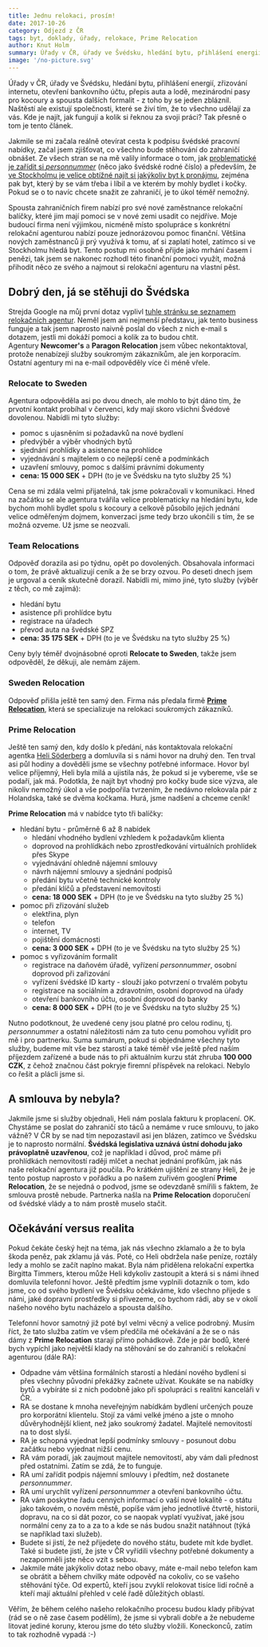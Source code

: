 ```yaml
---
title: Jednu relokaci, prosím!
date: 2017-10-26
category: Odjezd z ČR
tags: byt, doklady, úřady, relokace, Prime Relocation
author: Knut Holm
summary: Úřady v ČR, úřady ve Švédsku, hledání bytu, přihlášení energií, zřizování internetu, otevření bankovního účtu, přepis auta a lodě, mezinárodní pasy pro kocoury a spousta dalších formalit - z toho by se jeden zbláznil. Naštěstí ale existují společnosti, které se živí tím, že to všechno udělají za vás. Kde je najít, jak fungují a kolik si řeknou za svoji práci? Tak přesně o tom je tento článek.
image: '/no-picture.svg'
---
```


Úřady v ČR, úřady ve Švédsku, hledání bytu, přihlášení energií, zřizování internetu, otevření bankovního účtu, přepis auta a lodě, mezinárodní pasy pro kocoury a spousta dalších formalit - z toho by se jeden zbláznil. Naštěstí ale existují společnosti, které se živí tím, že to všechno udělají za vás. Kde je najít, jak fungují a kolik si řeknou za svoji práci? Tak přesně o tom je tento článek.

Jakmile se mi začala reálně otevírat cesta k podpisu švédské pracovní nabídky, začal jsem zjišťovat, co všechno bude stěhování do zahraničí obnášet. Ze všech stran se na mě valily informace o tom, jak [problematické je zařídit si _personnummer_](http://www.sverige.cz/osobni-cislo-aneb-jak-do-sebe-vsechno-zapadlo/) (něco jako švédské rodné číslo) a především, že [ve Stockholmu je velice obtížné najít si jakýkoliv byt k pronájmu](http://moving2stockholm.blogspot.com/2015/01/rent-apartment-in-stockholm.html), zejména pak byt, který by se vám třeba i líbil a ve kterém by mohly bydlet i kočky. Pokud se o to navíc chcete snažit ze zahraničí, je to úkol téměř nemožný.

Spousta zahraničních firem nabízí pro své nové zaměstnance relokační balíčky, které jim mají pomoci se v nové zemi usadit co nejdříve. Moje budoucí firma není výjimkou, nicméně místo spolupráce s konkrétní relokační agenturou nabízí pouze jednorázovou pomoc finanční. Většina nových zaměstnanců ji prý využívá k tomu, ať si zaplatí hotel, zatímco si ve Stockholmu hledá byt. Tento postup mi osobně přijde jako mrhání časem i penězi, tak jsem se nakonec rozhodl této finanční pomoci využít, možná přihodit něco ze svého a najmout si relokační agenturu na vlastní pěst. 

## Dobrý den, já se stěhuji do Švédska

Strejda Google na můj první dotaz vyplivl [tuhle stránku se seznamem relokačních agentur](http://www.expatarrivals.com/sweden/relocation-companies-in-sweden). Neměl jsem ani nejmenší představu, jak tento business funguje a tak jsem naprosto naivně poslal do všech z nich e-mail s dotazem, jestli mi dokáží pomoci a kolik za to budou chtít.  
Agentury __Newcomer's__ a __Paragon Relocation__ jsem vůbec nekontaktoval, protože nenabízejí služby soukromým zákazníkům, ale jen korporacím. Ostatní agentury mi na e-mail odpověděly více či méně vřele.

### Relocate to Sweden
Agentura odpověděla asi po dvou dnech, ale mohlo to být dáno tím, že prvotní kontakt probíhal v červenci, kdy mají skoro všichni Švédové dovolenou. Nabídli mi tyto služby:

* pomoc s ujasněním si požadavků na nové bydlení
* předvýběr a výběr vhodných bytů
* sjednání prohlídky a asistence na prohlídce
* vyjednávání s majitelem o co nejlepší ceně a podmínkách
* uzavření smlouvy, pomoc s dalšími právními dokumenty
* __cena: 15 000 SEK__ + DPH (to je ve Švédsku na tyto služby 25 %)

Cena se mi zdála velmi přijatelná, tak jsme pokračovali v komunikaci. Hned na začátku se ale agentura tvářila velice problematicky na hledání bytu, kde bychom mohli bydlet spolu s kocoury a celkově působilo jejich jednání velice odměřeným dojmem, konverzaci jsme tedy brzo ukončili s tím, že se možná ozveme. Už jsme se neozvali.

### Team Relocations

Odpověď dorazila asi po týdnu, opět po dovolených. Obsahovala informaci o tom, že právě aktualizují ceník a že se brzy ozvou. Po deseti dnech jsem je urgoval a ceník skutečně dorazil. Nabídli mi, mimo jiné, tyto služby (výběr z těch, co mě zajímá):

* hledání bytu
* asistence při prohlídce bytu
* registrace na úřadech
* převod auta na švédské SPZ
* __cena: 35 175 SEK__ + DPH (to je ve Švédsku na tyto služby 25 %)

Ceny byly téměř dvojnásobné oproti __Relocate to Sweden__, takže jsem odpověděl, že děkuji, ale nemám zájem.

### Sweden Relocation
Odpověď přišla ještě ten samý den. Firma nás předala firmě __[Prime Relocation](http://primerelocation.se/)__, která se specializuje na relokaci soukromých zákazníků.

### Prime Relocation
Ještě ten samý den, kdy došlo k předání, nás kontaktovala relokační agentka [Heli Söderberg](https://www.linkedin.com/in/heli-s%C3%B6derberg-054b3a17/) a domluvila si s námi hovor na druhý den. Ten trval asi půl hodiny a dověděli jsme se všechny potřebné informace. Hovor byl velice příjemný, Heli byla milá a ujistila nás, že pokud si je vybereme, vše se podaří, jak má. Podotkla, že najít byt vhodný pro kočky bude sice výzva, ale nikoliv nemožný úkol a vše podpořila tvrzením, že nedávno relokovala pár z Holandska, také se dvěma kočkama. Hurá, jsme nadšení a chceme ceník!

__Prime Relocation__ má v nabídce tyto tři balíčky:

* hledání bytu - průměrně 6 až 8 nabídek
    - hledání vhodného bydlení vzhledem k požadavkům klienta
    - doprovod na prohlídkách nebo zprostředkování virtuálních prohlídek přes Skype
    - vyjednávání ohledně nájemní smlouvy
    - návrh nájemní smlouvy a sjednání podpisů
    - předání bytu včetně technické kontroly
    - předání klíčů a představení nemovitosti
    - __cena: 18 000 SEK__ + DPH (to je ve Švédsku na tyto služby 25 %)
* pomoc při zřizování služeb
    - elektřina, plyn
    - telefon
    - internet, TV
    - pojištění domácnosti
    - __cena: 3 000 SEK__ + DPH (to je ve Švédsku na tyto služby 25 %)  
* pomoc s vyřizováním formalit
    - registrace na daňovém úřadě, vyřízení _personnummer_, osobní doprovod při zařizování
    - vyřízení švédské ID karty - slouží jako potvrzení o trvalém pobytu
    - registrace na sociálním a zdravotním, osobní doprovod na úřady
    - otevření bankovního účtu, osobní doprovod do banky
    - __cena: 8 000 SEK__ + DPH (to je ve Švédsku na tyto služby 25 %)  

Nutno podotknout, že uvedené ceny jsou platné pro celou rodinu, tj. _personnummer_ a ostatní náležitosti nám za tuto cenu pomohou vyřídit pro mě i pro partnerku. Suma sumárum, pokud si objednáme všechny tyto služby, budeme mít vše bez starostí a také téměř vše ještě před naším příjezdem zařízené a bude nás to při aktuálním kurzu stát zhruba __100 000 CZK__, z čehož značnou část pokryje firemní příspěvek na relokaci. Nebylo co řešit a plácli jsme si.

## A smlouva by nebyla?

Jakmile jsme si služby objednali, Heli nám poslala fakturu k proplacení. OK. Chystáme se poslat do zahraničí sto táců a nemáme v ruce smlouvu, to jako vážně? V ČR by se nad tím nepozastavil asi jen blázen, zatímco ve Švédsku je to naprosto normální. __Švédská legislativa uznává ústní dohodu jako právoplatně uzavřenou__, což je například i důvod, proč máme při prohlídkách nemovitostí raději mlčet a nechat jednání profíkům, jak nás naše relokační agentura již poučila. Po krátkém ujištění ze strany Heli, že je tento postup naprosto v pořádku a po našem zuřivém googlení __Prime Relocation__, že se nejedná o podvod, jsme se odevzdaně smířili s faktem, že smlouva prostě nebude. Partnerka našla na __Prime Relocation__ doporučení od švédské vlády a to nám prostě muselo stačit.

## Očekávání versus realita

Pokud čekáte český hejt na téma, jak nás všechno zklamalo a že to byla škoda peněz, pak zklamu já vás. Poté, co Heli obdržela naše peníze, roztály ledy a mohlo se začít naplno makat. Byla nám přidělena relokační expertka Birgitta Timmers, kterou může Heli kdykoliv zastoupit a která si s námi ihned domluvila telefonní hovor. Ještě předtím jsme vyplnili dotazník o tom, kdo jsme, co od svého bydlení ve Švédsku očekáváme, kdo všechno přijede s námi, jaké dopravní prostředky si přivezeme, co bychom rádi, aby se v okolí našeho nového bytu nacházelo a spousta dalšího.

Telefonní hovor samotný již poté byl velmi věcný a velice podrobný. Musím říct, že tato služba zatím ve všem předčila mé očekávání a že se o nás dámy z __Prime Relocation__ starají přímo pohádkově. Zde je pár bodů, které bych vypíchl jako největší klady na stěhování se do zahraničí s relokační agenturou (dále RA):

* Odpadne vám většina formálních starostí a hledání nového bydlení si přes všechny původní překážky začnete užívat. Koukáte se na nabídky bytů a vybíráte si z nich podobně jako při spolupráci s realitní kanceláři v ČR. 
* RA se dostane k mnoha neveřejným nabídkám bydlení určených pouze pro korporátní klientelu. Stojí za vámi velké jméno a jste o mnoho důvěryhodnější klient, než jako soukromý žadatel. Majitelé nemovitostí na to dost slyší.
* RA je schopná vyjednat lepší podmínky smlouvy - posunout dobu začátku nebo vyjednat nižší cenu.
* RA vám poradí, jak zaujmout majitele nemovitostí, aby vám dali přednost před ostatními. Zatím se zdá, že to funguje.
* RA umí zařídit podpis nájemní smlouvy i předtím, než dostanete _personnummer_.
* RA umí urychlit vyřízení _personnummer_ a otevření bankovního účtu. 
* RA vám poskytne řadu cenných informací o vaší nové lokalitě - o státu jako takovém, o novém městě, popíše vám jeho jednotlivé čtvrtě, historii, dopravu, na co si dát pozor, co se naopak vyplatí využívat, jaké jsou normální ceny za to a za to a kde se nás budou snažit natáhnout (týká se například taxi služeb).
* Budete si jistí, že než přijedete do nového státu, budete mít kde bydlet. Také si budete jistí, že jste v ČR vyřídili všechny potřebné dokumenty a nezapomněli jste něco vzít s sebou.
* Jakmile máte jakýkoliv dotaz nebo obavy, máte e-mail nebo telefon kam se obrátit a během chvilky máte odpověď na cokoliv, co se vašeho stěhování týče. Od expertů, kteří jsou zvyklí relokovat tisíce lidí ročně a kteří mají aktuální přehled v celé řadě důležitých oblastí. 

Věřím, že během celého našeho relokačního procesu budou klady přibývat (rád se o ně zase časem podělím), že jsme si vybrali dobře a že nebudeme litovat jediné koruny, kterou jsme do této služby vložili. Koneckonců, zatím to tak rozhodně vypadá :-)
